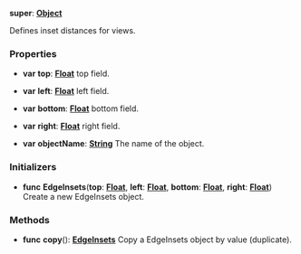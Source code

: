**super**: **[Object](Object.md)**

Defines inset distances for views.

### Properties

* **var** **top**: **[Float](../gravity/types.md)**
top field.

* **var** **left**: **[Float](../gravity/types.md)**
left field.

* **var** **bottom**: **[Float](../gravity/types.md)**
bottom field.

* **var** **right**: **[Float](../gravity/types.md)**
right field.

* **var** **objectName**: **[String](../gravity/types.md)**
The name of the object.



### Initializers

* **func** **EdgeInsets**(**top**: **[Float](../gravity/types.md)**, **left**: **[Float](../gravity/types.md)**, **bottom**: **[Float](../gravity/types.md)**, **right**: **[Float](../gravity/types.md)**)
Create a new EdgeInsets object.



### Methods

* **func** **copy**(): <strong>[EdgeInsets](EdgeInsets.md)</strong> 
Copy a EdgeInsets object by value (duplicate).





